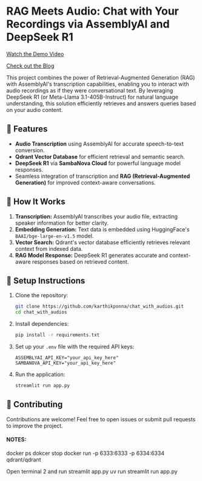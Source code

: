 # RAG Meets Audio: Chat with Your Recordings via AssemblyAI and DeepSeek R1

[Watch the Demo Video](https://vimeo.com/1066254942?share=copy)

[Check out the Blog](https://www.analyticsvidhya.com/blog/2025/03/audio-rag/)

This project combines the power of Retrieval-Augmented Generation (RAG) with AssemblyAI's transcription capabilities, enabling you to interact with audio recordings as if they were conversational text. By leveraging DeepSeek R1 (or Meta-Llama 3.1-405B-Instruct) for natural language understanding, this solution efficiently retrieves and answers queries based on your audio content.

## 🚀 Features
- **Audio Transcription** using AssemblyAI for accurate speech-to-text conversion.
- **Qdrant Vector Database** for efficient retrieval and semantic search.
- **DeepSeek R1** via **SambaNova Cloud** for powerful language model responses.
- Seamless integration of transcription and **RAG (Retrieval-Augmented Generation)** for improved context-aware conversations.

## 🧠 How It Works
1. **Transcription:** AssemblyAI transcribes your audio file, extracting speaker information for better clarity.
2. **Embedding Generation:** Text data is embedded using HuggingFace's `BAAI/bge-large-en-v1.5` model.
3. **Vector Search:** Qdrant's vector database efficiently retrieves relevant context from indexed data.
4. **RAG Model Response:** DeepSeek R1 generates accurate and context-aware responses based on retrieved content.

## 📂 Setup Instructions
1. Clone the repository:
   ```bash
   git clone https://github.com/karthikponna/chat_with_audios.git
   cd chat_with_audios
   ```
2. Install dependencies:
   ```bash
   pip install -r requirements.txt
   ```
3. Set up your `.env` file with the required API keys:
   ```env
   ASSEMBLYAI_API_KEY="your_api_key_here"
   SAMBANOVA_API_KEY="your_api_key_here"
   ```
4. Run the application:
   ```bash
   streamlit run app.py
   ```

## 🙌 Contributing
Contributions are welcome! Feel free to open issues or submit pull requests to improve the project.


#### NOTES:

docker ps 
dokcer stop <containerid>
docker run -p 6333:6333 -p 6334:6334 qdrant/qdrant

Open terminal 2 and run streamlit app.py
uv run streamlit run app.py
